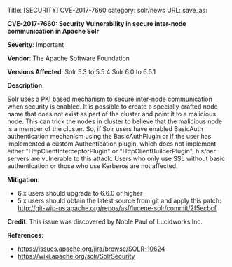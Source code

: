 Title: [SECURITY] CVE-2017-7660
category: solr/news
URL: 
save_as: 

**CVE-2017-7660: Security Vulnerability in secure inter-node communication in Apache Solr**

**Severity**: Important

**Vendor**:
The Apache Software Foundation

**Versions Affected**:
Solr 5.3 to 5.5.4
Solr 6.0 to 6.5.1

**Description:**

Solr uses a PKI based mechanism to secure inter-node communication
when security is enabled. It is possible to create a specially crafted
node name that does not exist as part of the cluster and point it to a
malicious node. This can trick the nodes in cluster to believe that
the malicious node is a member of the cluster. So, if Solr users have
enabled BasicAuth authentication mechanism using the BasicAuthPlugin
or if the user has implemented a custom Authentication plugin, which
does not implement either "HttpClientInterceptorPlugin" or
"HttpClientBuilderPlugin", his/her servers are vulnerable to this
attack. Users who only use SSL without basic authentication or those
who use Kerberos are not affected.

**Mitigation**:

 - 6.x users should upgrade to 6.6.0 or higher
 - 5.x users should obtain the latest source from git and apply this patch:
<http://git-wip-us.apache.org/repos/asf/lucene-solr/commit/2f5ecbcf>

**Credit**:
This issue was discovered by Noble Paul of Lucidworks Inc.

**References**:

  - <https://issues.apache.org/jira/browse/SOLR-10624>
  - <https://wiki.apache.org/solr/SolrSecurity>


